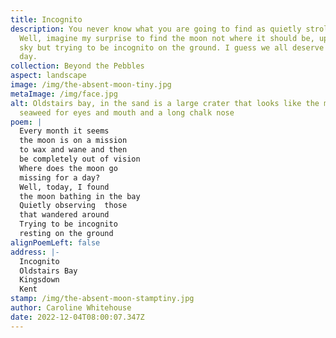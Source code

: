 ```yaml
---
title: Incognito
description: You never know what you are going to find as quietly stroll along.
  Well, imagine my surprise to find the moon not where it should be, up in the
  sky but trying to be incognito on the ground. I guess we all deserve a rest
  day.
collection: Beyond the Pebbles
aspect: landscape
image: /img/the-absent-moon-tiny.jpg
metaImage: /img/face.jpg
alt: Oldstairs bay, in the sand is a large crater that looks like the moon,
  seaweed for eyes and mouth and a long chalk nose
poem: |
  Every month it seems 
  the moon is on a mission 
  to wax and wane and then 
  be completely out of vision
  Where does the moon go
  missing for a day?
  Well, today, I found 
  the moon bathing in the bay
  Quietly observing  those 
  that wandered around 
  Trying to be incognito 
  resting on the ground
alignPoemLeft: false
address: |-
  Incognito
  Oldstairs Bay
  Kingsdown
  Kent
stamp: /img/the-absent-moon-stamptiny.jpg
author: Caroline Whitehouse
date: 2022-12-04T08:00:07.347Z
---
```

